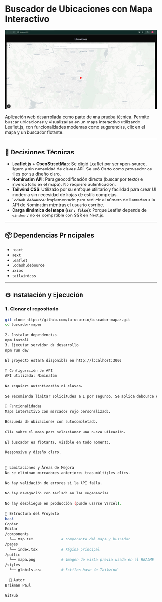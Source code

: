 # Buscador de Ubicaciones con Mapa Interactivo

![Vista previa del mapa](./mapa.png)

Aplicación web desarrollada como parte de una prueba técnica. Permite buscar ubicaciones y visualizarlas en un mapa interactivo utilizando Leaflet.js, con funcionalidades modernas como sugerencias, clic en el mapa y un buscador flotante.

---

## 🧠 Decisiones Técnicas

- **Leaflet.js + OpenStreetMap**: Se eligió Leaflet por ser open-source, ligero y sin necesidad de claves API. Se usó Carto como proveedor de tiles por su diseño claro.
- **Nominatim API**: Para geocodificación directa (buscar por texto) e inversa (clic en el mapa). No requiere autenticación.
- **Tailwind CSS**: Utilizado por su enfoque utilitario y facilidad para crear UI moderna sin necesidad de hojas de estilo complejas.
- **`lodash.debounce`**: Implementado para reducir el número de llamadas a la API de Nominatim mientras el usuario escribe.
- **Carga dinámica del mapa (`ssr: false`)**: Porque Leaflet depende de `window` y no es compatible con SSR en Next.js.

---

## 📦 Dependencias Principales

- `react`
- `next`
- `leaflet`
- `lodash.debounce`
- `axios`
- `tailwindcss`

---

## ⚙️ Instalación y Ejecución

### 1. Clonar el repositorio

```bash
git clone https://github.com/tu-usuario/buscador-mapas.git
cd buscador-mapas

2. Instalar dependencias
npm install
3. Ejecutar servidor de desarrollo
npm run dev

El proyecto estará disponible en http://localhost:3000

🔑 Configuración de API
API utilizada: Nominatim

No requiere autenticación ni claves.

Se recomienda limitar solicitudes a 1 por segundo. Se aplica debounce de 300ms para cumplir esta recomendación.

🎯 Funcionalidades
Mapa interactivo con marcador rojo personalizado.

Búsqueda de ubicaciones con autocompletado.

Clic sobre el mapa para seleccionar una nueva ubicación.

El buscador es flotante, visible en todo momento.

Responsive y diseño claro.


🚧 Limitaciones y Áreas de Mejora
No se eliminan marcadores anteriores tras múltiples clics.

No hay validación de errores si la API falla.

No hay navegación con teclado en las sugerencias.

No hay despliegue en producción (puede usarse Vercel).

📁 Estructura del Proyecto
bash
Copiar
Editar
/components
  └── Map.tsx             # Componente del mapa y buscador
/pages
  └── index.tsx           # Página principal
/public
  └── mapa.png            # Imagen de vista previa usada en el README
/styles
  └── globals.css         # Estilos base de Tailwind

  👤 Autor
Brikman Paul

GitHub